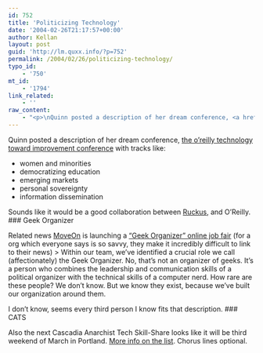 ```yaml
---
id: 752
title: 'Politicizing Technology'
date: '2004-02-26T21:17:57+00:00'
author: Kellan
layout: post
guid: 'http://lm.quxx.info/?p=752'
permalink: /2004/02/26/politicizing-technology/
typo_id:
    - '750'
mt_id:
    - '1794'
link_related:
    - ''
raw_content:
    - "<p>\nQuinn posted a description of her dream conference, <a href=\\\"http://www.ambiguous.org/archive.php3/2004/02/26#quinn2004226.1\\\">the o\\'reilly technology toward improvement conference</a> with tracks like:\n<ul>\n  <li>women and minorities</li>\n  <li>democratizing education</li>\n <li>emerging markets</li> \n <li>personal sovereignty</li>\n <li>information dissemination</li>\n</ul>\nSounds like it would be a good collaboration between <a href=\\\"http://ruckus.org\\\">Ruckus</a>, and O\\'Reilly.  \n</p>\n<p>\n<h3>Geek Organizer</h3>\nRelated news <a href=\\\"http://moveon.org\\\">MoveOn</a> is launching a <a href=\\\"http://www.moveon.org/gojf/\\\">\\\"Geek Organizer\\\" online job fair</a> (for a org which everyone says is so savvy, they make it incredibly difficult to link to their news)\n<blockquote>\nWithin our team, we\\'ve identified a crucial role we call (affectionately) the Geek Organizer. No, that\\'s not an organizer of geeks. It\\'s a person who combines the leadership and communication skills of a political organizer with the technical skills of a computer nerd. How rare are these people? We don\\'t know. But we know they exist, because we\\'ve built our organization around them.\n</blockquote>\nI don\\'t know, seems every third person I know fits that description.\n</p>\n<p>\n<h3>CATS</h3>\n\nAlso the next Cascadia Anarchist Tech Skill-Share looks like it will be third weekend of March in Portland.  <a href=\\\"http://lists.riseup.net/www/info/cats\\\">More info on the list</a>.  Chorus lines optional.\n</p>"
---
```


Quinn posted a description of her dream conference, [the o’reilly technology toward improvement conference](http://www.ambiguous.org/archive.php3/2004/02/26#quinn2004226.1) with tracks like:

- women and minorities
- democratizing education
- emerging markets
- personal sovereignty
- information dissemination

Sounds like it would be a good collaboration between [Ruckus](http://ruckus.org), and O’Reilly. ### Geek Organizer

Related news [MoveOn](http://moveon.org) is launching a [“Geek Organizer” online job fair](http://www.moveon.org/gojf/) (for a org which everyone says is so savvy, they make it incredibly difficult to link to their news) > Within our team, we’ve identified a crucial role we call (affectionately) the Geek Organizer. No, that’s not an organizer of geeks. It’s a person who combines the leadership and communication skills of a political organizer with the technical skills of a computer nerd. How rare are these people? We don’t know. But we know they exist, because we’ve built our organization around them.

I don’t know, seems every third person I know fits that description. ### CATS

Also the next Cascadia Anarchist Tech Skill-Share looks like it will be third weekend of March in Portland. [More info on the list](http://lists.riseup.net/www/info/cats). Chorus lines optional.